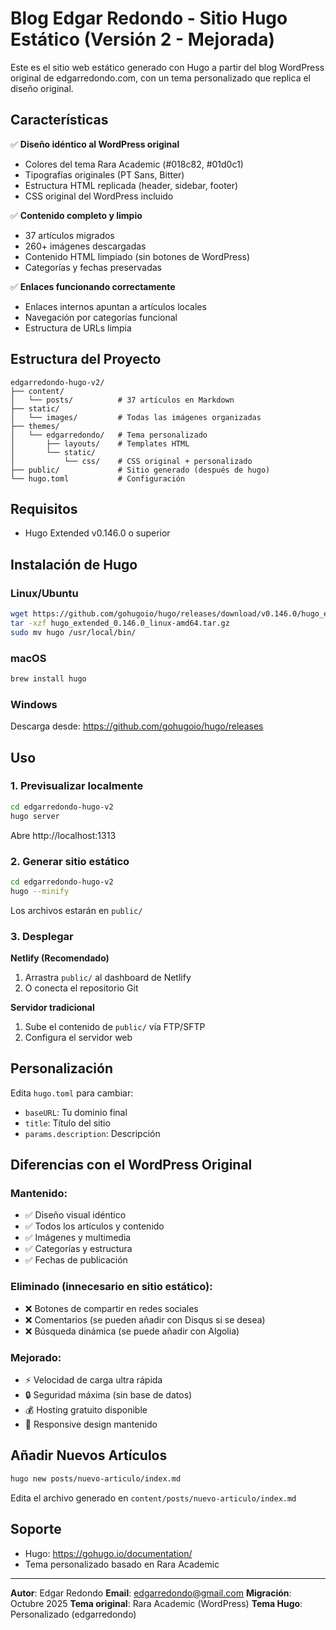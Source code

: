 # Blog Edgar Redondo - Sitio Hugo Estático (Versión 2 - Mejorada)

Este es el sitio web estático generado con Hugo a partir del blog WordPress original de edgarredondo.com, con un tema personalizado que replica el diseño original.

## Características

✅ **Diseño idéntico al WordPress original**
- Colores del tema Rara Academic (#018c82, #01d0c1)
- Tipografías originales (PT Sans, Bitter)
- Estructura HTML replicada (header, sidebar, footer)
- CSS original del WordPress incluido

✅ **Contenido completo y limpio**
- 37 artículos migrados
- 260+ imágenes descargadas
- Contenido HTML limpiado (sin botones de WordPress)
- Categorías y fechas preservadas

✅ **Enlaces funcionando correctamente**
- Enlaces internos apuntan a artículos locales
- Navegación por categorías funcional
- Estructura de URLs limpia

## Estructura del Proyecto

```
edgarredondo-hugo-v2/
├── content/
│   └── posts/          # 37 artículos en Markdown
├── static/
│   └── images/         # Todas las imágenes organizadas
├── themes/
│   └── edgarredondo/   # Tema personalizado
│       ├── layouts/    # Templates HTML
│       └── static/
│           └── css/    # CSS original + personalizado
├── public/             # Sitio generado (después de hugo)
└── hugo.toml           # Configuración

```

## Requisitos

- Hugo Extended v0.146.0 o superior

## Instalación de Hugo

### Linux/Ubuntu
```bash
wget https://github.com/gohugoio/hugo/releases/download/v0.146.0/hugo_extended_0.146.0_linux-amd64.tar.gz
tar -xzf hugo_extended_0.146.0_linux-amd64.tar.gz
sudo mv hugo /usr/local/bin/
```

### macOS
```bash
brew install hugo
```

### Windows
Descarga desde: https://github.com/gohugoio/hugo/releases

## Uso

### 1. Previsualizar localmente

```bash
cd edgarredondo-hugo-v2
hugo server
```

Abre http://localhost:1313

### 2. Generar sitio estático

```bash
cd edgarredondo-hugo-v2
hugo --minify
```

Los archivos estarán en `public/`

### 3. Desplegar

**Netlify (Recomendado)**
1. Arrastra `public/` al dashboard de Netlify
2. O conecta el repositorio Git

**Servidor tradicional**
1. Sube el contenido de `public/` vía FTP/SFTP
2. Configura el servidor web

## Personalización

Edita `hugo.toml` para cambiar:
- `baseURL`: Tu dominio final
- `title`: Título del sitio
- `params.description`: Descripción

## Diferencias con el WordPress Original

### Mantenido:
- ✅ Diseño visual idéntico
- ✅ Todos los artículos y contenido
- ✅ Imágenes y multimedia
- ✅ Categorías y estructura
- ✅ Fechas de publicación

### Eliminado (innecesario en sitio estático):
- ❌ Botones de compartir en redes sociales
- ❌ Comentarios (se pueden añadir con Disqus si se desea)
- ❌ Búsqueda dinámica (se puede añadir con Algolia)

### Mejorado:
- ⚡ Velocidad de carga ultra rápida
- 🔒 Seguridad máxima (sin base de datos)
- 💰 Hosting gratuito disponible
- 📱 Responsive design mantenido

## Añadir Nuevos Artículos

```bash
hugo new posts/nuevo-articulo/index.md
```

Edita el archivo generado en `content/posts/nuevo-articulo/index.md`

## Soporte

- Hugo: https://gohugo.io/documentation/
- Tema personalizado basado en Rara Academic

---

**Autor**: Edgar Redondo
**Email**: edgarredondo@gmail.com
**Migración**: Octubre 2025
**Tema original**: Rara Academic (WordPress)
**Tema Hugo**: Personalizado (edgarredondo)
